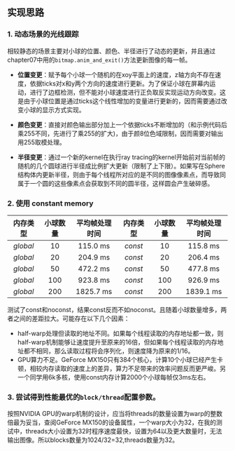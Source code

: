 ## 实现思路

### 1. 动态场景的光线跟踪
相较静态的场景主要对小球的位置、颜色、半径进行了动态的更新，并且通过chapter07中用的`bitmap.anim_and_exit()`方法更新图像的每一帧。

- **位置变更**：赋予每个小球一个随机的在xoy平面上的速度，z轴方向不存在速度，依据ticks对x和y两个方向的速度进行更新。为了保证小球在屏幕内运动，进行了边框检测，但不能对小球速度进行正负取反实现运动方向改变。这是由于小球位置是通过ticks这个线性增加的变量进行更新的，因而需要通过改变小球的显示方式实现。

- **颜色变更**：直接对颜色输出部分加上一个依据ticks不断增加的（和示例代码后乘255不同，先进行了乘255的扩大)，由于颜8位色域限制，因而需要对输出用255取模处理。

- **半径变更**：通过一个新的kernel在执行ray tracing的kernel开始前对当前帧的随机的几个圆球进行半径成比例扩大更新（限制了上下限）。如果写在Sphere结构体内更新半径，则由于每个线程所对应的是不同的图像像素点，而导致同属于一个圆的这些像素点会获取到不同的圆半径，这样圆会产生破碎感。

### 2. 使用 constant memory
|内存类型|小球数量|平均帧处理时间|内存类型|小球数量|平均帧处理时间|
|:-:|:-:|:-:|:-:|:-:|:-:|
|_global_|10|115.0 ms|_const_|10|115.8 ms|
|_global_|20|204.9 ms|_const_|20|206.4 ms|
|_global_|50|472.2 ms|_const_|50|477.8 ms|
|_global_|100|923.8 ms|_const_|100|926.9 ms|
|_global_|200|1825.7 ms|_const_|200|1839.1 ms|
测试了const和noconst，结果const反而不如noconst。且随着小球数量增多，两者之间的差距拉大。可能存在以下几个因素：
- half-warp处理但读取的地址不同。如果每个线程读取的内存地址都一致，则half-warp机制能够让速度提升至原来的16倍，但如果每个线程读取的内存地址都不相同，那么读取过程将会序列化，则速度降为原来的1/16。
- GPU算力不足。GeForce MX150只有384个核心，计算10个小球已经产生卡顿，相较内存读取的速度上的差异，算力不足带来的效率问题反而更严峻。另一个同学用6k多核，使用const内存计算2000个小球每帧仅3ms左右。

### 3. 尝试得到性能最优的`block/thread`配置参数。
按照NVIDIA GPU的warp机制的设计，应当将threads的数量设置为warp的整数倍最为妥当，查阅GeForce MX150的设备属性，一个warp大小为32，在我的测试中，threads大小设置为32时程序速度最快，设置为64以及更大数量时，无法输出图像。所以blocks数量为1024/32=32,threads数量为32。
